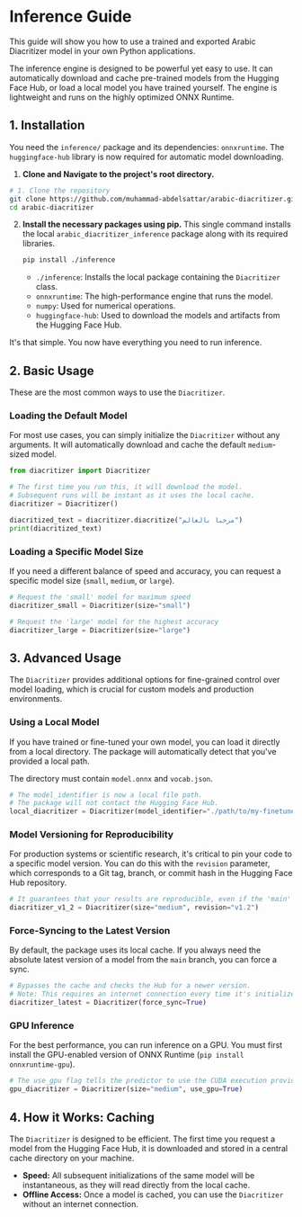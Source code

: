 # Inference Guide

This guide will show you how to use a trained and exported Arabic Diacritizer model in your own Python applications.

The inference engine is designed to be powerful yet easy to use. It can automatically download and cache pre-trained models from the Hugging Face Hub, or load a local model you have trained yourself. The engine is lightweight and runs on the highly optimized ONNX Runtime.

## 1. Installation

You need the `inference/` package and its dependencies: `onnxruntime`. The `huggingface-hub` library is now required for automatic model downloading.

1.  **Clone and Navigate to the project's root directory.**

```bash
# 1. Clone the repository
git clone https://github.com/muhammad-abdelsattar/arabic-diacritizer.git
cd arabic-diacritizer
```

2.  **Install the necessary packages using pip.**
    This single command installs the local `arabic_diacritizer_inference` package along with its required libraries.

    ```bash
    pip install ./inference
    ```

    - `./inference`: Installs the local package containing the `Diacritizer` class.
    - `onnxruntime`: The high-performance engine that runs the model.
    - `numpy`: Used for numerical operations.
    - `huggingface-hub`: Used to download the models and artifacts from the Hugging Face Hub.

It's that simple. You now have everything you need to run inference.

## 2. Basic Usage

These are the most common ways to use the `Diacritizer`.

### Loading the Default Model

For most use cases, you can simply initialize the `Diacritizer` without any arguments. It will automatically download and cache the default `medium`-sized model.

```python
from diacritizer import Diacritizer

# The first time you run this, it will download the model.
# Subsequent runs will be instant as it uses the local cache.
diacritizer = Diacritizer()

diacritized_text = diacritizer.diacritize("مرحبا بالعالم")
print(diacritized_text)
```

### Loading a Specific Model Size

If you need a different balance of speed and accuracy, you can request a specific model size (`small`, `medium`, or `large`).

```python
# Request the 'small' model for maximum speed
diacritizer_small = Diacritizer(size="small")

# Request the 'large' model for the highest accuracy
diacritizer_large = Diacritizer(size="large")
```

## 3. Advanced Usage

The `Diacritizer` provides additional options for fine-grained control over model loading, which is crucial for custom models and production environments.

### Using a Local Model

If you have trained or fine-tuned your own model, you can load it directly from a local directory. The package will automatically detect that you've provided a local path.

The directory must contain `model.onnx` and `vocab.json`.

```python
# The model_identifier is now a local file path.
# The package will not contact the Hugging Face Hub.
local_diacritizer = Diacritizer(model_identifier="./path/to/my-finetuned-model/")
```

### Model Versioning for Reproducibility

For production systems or scientific research, it's critical to pin your code to a specific model version. You can do this with the `revision` parameter, which corresponds to a Git tag, branch, or commit hash in the Hugging Face Hub repository.

```python
# It guarantees that your results are reproducible, even if the 'main' branch is updated.
diacritizer_v1_2 = Diacritizer(size="medium", revision="v1.2")
```

### Force-Syncing to the Latest Version

By default, the package uses its local cache. If you always need the absolute latest version of a model from the `main` branch, you can force a sync.

```python
# Bypasses the cache and checks the Hub for a newer version.
# Note: This requires an internet connection every time it's initialized.
diacritizer_latest = Diacritizer(force_sync=True)
```

### GPU Inference

For the best performance, you can run inference on a GPU. You must first install the GPU-enabled version of ONNX Runtime (`pip install onnxruntime-gpu`).

```python
# The use_gpu flag tells the predictor to use the CUDA execution provider.
gpu_diacritizer = Diacritizer(size="medium", use_gpu=True)
```

## 4. How it Works: Caching

The `Diacritizer` is designed to be efficient. The first time you request a model from the Hugging Face Hub, it is downloaded and stored in a central cache directory on your machine.

- **Speed:** All subsequent initializations of the same model will be instantaneous, as they will read directly from the local cache.
- **Offline Access:** Once a model is cached, you can use the `Diacritizer` without an internet connection.

